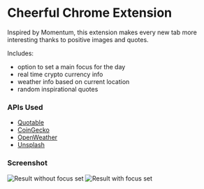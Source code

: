 # Cheerful Chrome Extension

Inspired by Momentum, this extension makes every new tab more interesting thanks to positive images and quotes.

Includes:

- option to set a main focus for the day
- real time crypto currency info
- weather info based on current location
- random inspirational quotes

### APIs Used

- [Quotable](https://github.com/lukePeavey/quotable)
- [CoinGecko](https://www.coingecko.com/en/api/documentation)
- [OpenWeather](https://openweathermap.org/api)
- [Unsplash](https://unsplash.com/developers)

### Screenshot

![Result without focus set](./design/without-focus.png)
![Result with focus set](./design/with-focus.png)
